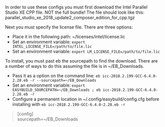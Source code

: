 In order to use these configs you must first download the Intel Parallel Studio XE CPP file. NOT the full bundle! The file should look like this: parallel_studio_xe_2018_update2_composer_edition_for_cpp.tgz    

Next you must specify the license file. There are three options:  
* Place it in the following path: ~/licenses/intel/license.lic
* Set an environment variable: `export INTEL_LICENSE_FILE=/path/to/file.lic`
* Set an environment variable: `export LM_LICENSE_FILE=/path/to/file.lic`

To install, you must past eb the sourcepath to find the download. There are a number of ways to do this assuming the file is in ~/EB_Downloads.  
* Pass it as a option on the command line: `eb icc-2018.2.199-GCC-6.4.0-2.28.eb -r --sourcepath=~/EB_Downloads`  
* Set an environment variable: `export EASYBUILD_SOURCEPATH=~/EB_Downloads ; eb icc-2018.2.199-GCC-6.4.0-2.28.eb -r`  
* Configure a permanent location in ~/.config/easybuild/config.cfg before installing with `eb icc-2018.2.199-GCC-6.4.0-2.28.eb -r`
> [config]  
> sourcepath=~/EB_Downloads
